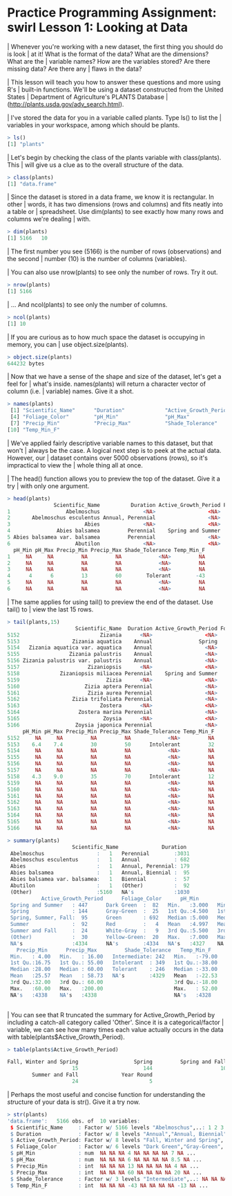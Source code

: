 Practice Programming Assignment: swirl Lesson 1: Looking at Data
==============

| Whenever you're working with a new dataset, the first thing you should do is look
| at it! What is the format of the data? What are the dimensions? What are the
| variable names? How are the variables stored? Are there missing data? Are there any
| flaws in the data?

| This lesson will teach you how to answer these questions and more using R's
| built-in functions. We'll be using a dataset constructed from the United States
| Department of Agriculture's PLANTS Database
| (http://plants.usda.gov/adv_search.html).

| I've stored the data for you in a variable called plants. Type ls() to list the
| variables in your workspace, among which should be plants.

```r
> ls()
[1] "plants"
```
| Let's begin by checking the class of the plants variable with class(plants). This
| will give us a clue as to the overall structure of the data.
```r
> class(plants)
[1] "data.frame"
```
| Since the dataset is stored in a data frame, we know it is rectangular. In other
| words, it has two dimensions (rows and columns) and fits neatly into a table or
| spreadsheet. Use dim(plants) to see exactly how many rows and columns we're dealing
| with.
```r
> dim(plants)
[1] 5166   10
```
| The first number you see (5166) is the number of rows (observations) and the second
| number (10) is the number of columns (variables).


| You can also use nrow(plants) to see only the number of rows. Try it out.
```r
> nrow(plants)
[1] 5166
```
| ... And ncol(plants) to see only the number of columns.
```r
> ncol(plants)
[1] 10
```
| If you are curious as to how much space the dataset is occupying in memory, you can
| use object.size(plants).
```r
> object.size(plants)
644232 bytes
```
| Now that we have a sense of the shape and size of the dataset, let's get a feel for
| what's inside. names(plants) will return a character vector of column (i.e.
| variable) names. Give it a shot.
```r
> names(plants)
 [1] "Scientific_Name"      "Duration"             "Active_Growth_Period"
 [4] "Foliage_Color"        "pH_Min"               "pH_Max"              
 [7] "Precip_Min"           "Precip_Max"           "Shade_Tolerance"     
[10] "Temp_Min_F"          

```
| We've applied fairly descriptive variable names to this dataset, but that won't
| always be the case. A logical next step is to peek at the actual data. However, our
| dataset contains over 5000 observations (rows), so it's impractical to view the
| whole thing all at once.

| The head() function allows you to preview the top of the dataset. Give it a try
| with only one argument.

```r
> head(plants)
               Scientific_Name          Duration Active_Growth_Period Foliage_Color
1                  Abelmoschus              <NA>                 <NA>          <NA>
2       Abelmoschus esculentus Annual, Perennial                 <NA>          <NA>
3                        Abies              <NA>                 <NA>          <NA>
4               Abies balsamea         Perennial    Spring and Summer         Green
5 Abies balsamea var. balsamea         Perennial                 <NA>          <NA>
6                     Abutilon              <NA>                 <NA>          <NA>
  pH_Min pH_Max Precip_Min Precip_Max Shade_Tolerance Temp_Min_F
1     NA     NA         NA         NA            <NA>         NA
2     NA     NA         NA         NA            <NA>         NA
3     NA     NA         NA         NA            <NA>         NA
4      4      6         13         60        Tolerant        -43
5     NA     NA         NA         NA            <NA>         NA
6     NA     NA         NA         NA            <NA>         NA
```

| The same applies for using tail() to preview the end of the dataset. Use tail() to
| view the last 15 rows.
```r
> tail(plants,15)
                      Scientific_Name  Duration Active_Growth_Period Foliage_Color
5152                          Zizania      <NA>                 <NA>          <NA>
5153                 Zizania aquatica    Annual               Spring         Green
5154   Zizania aquatica var. aquatica    Annual                 <NA>          <NA>
5155                Zizania palustris    Annual                 <NA>          <NA>
5156 Zizania palustris var. palustris    Annual                 <NA>          <NA>
5157                      Zizaniopsis      <NA>                 <NA>          <NA>
5158             Zizaniopsis miliacea Perennial    Spring and Summer         Green
5159                            Zizia      <NA>                 <NA>          <NA>
5160                     Zizia aptera Perennial                 <NA>          <NA>
5161                      Zizia aurea Perennial                 <NA>          <NA>
5162                 Zizia trifoliata Perennial                 <NA>          <NA>
5163                          Zostera      <NA>                 <NA>          <NA>
5164                   Zostera marina Perennial                 <NA>          <NA>
5165                           Zoysia      <NA>                 <NA>          <NA>
5166                  Zoysia japonica Perennial                 <NA>          <NA>
     pH_Min pH_Max Precip_Min Precip_Max Shade_Tolerance Temp_Min_F
5152     NA     NA         NA         NA            <NA>         NA
5153    6.4    7.4         30         50      Intolerant         32
5154     NA     NA         NA         NA            <NA>         NA
5155     NA     NA         NA         NA            <NA>         NA
5156     NA     NA         NA         NA            <NA>         NA
5157     NA     NA         NA         NA            <NA>         NA
5158    4.3    9.0         35         70      Intolerant         12
5159     NA     NA         NA         NA            <NA>         NA
5160     NA     NA         NA         NA            <NA>         NA
5161     NA     NA         NA         NA            <NA>         NA
5162     NA     NA         NA         NA            <NA>         NA
5163     NA     NA         NA         NA            <NA>         NA
5164     NA     NA         NA         NA            <NA>         NA
5165     NA     NA         NA         NA            <NA>         NA
5166     NA     NA         NA         NA            <NA>         NA
```
```r
> summary(plants)
                     Scientific_Name              Duration   
 Abelmoschus                 :   1   Perennial        :3031  
 Abelmoschus esculentus      :   1   Annual           : 682  
 Abies                       :   1   Annual, Perennial: 179  
 Abies balsamea              :   1   Annual, Biennial :  95  
 Abies balsamea var. balsamea:   1   Biennial         :  57  
 Abutilon                    :   1   (Other)          :  92  
 (Other)                     :5160   NA's             :1030  
           Active_Growth_Period      Foliage_Color      pH_Min          pH_Max      
 Spring and Summer   : 447      Dark Green  :  82   Min.   :3.000   Min.   : 5.100  
 Spring              : 144      Gray-Green  :  25   1st Qu.:4.500   1st Qu.: 7.000  
 Spring, Summer, Fall:  95      Green       : 692   Median :5.000   Median : 7.300  
 Summer              :  92      Red         :   4   Mean   :4.997   Mean   : 7.344  
 Summer and Fall     :  24      White-Gray  :   9   3rd Qu.:5.500   3rd Qu.: 7.800  
 (Other)             :  30      Yellow-Green:  20   Max.   :7.000   Max.   :10.000  
 NA's                :4334      NA's        :4334   NA's   :4327    NA's   :4327    
   Precip_Min      Precip_Max         Shade_Tolerance   Temp_Min_F    
 Min.   : 4.00   Min.   : 16.00   Intermediate: 242   Min.   :-79.00  
 1st Qu.:16.75   1st Qu.: 55.00   Intolerant  : 349   1st Qu.:-38.00  
 Median :28.00   Median : 60.00   Tolerant    : 246   Median :-33.00  
 Mean   :25.57   Mean   : 58.73   NA's        :4329   Mean   :-22.53  
 3rd Qu.:32.00   3rd Qu.: 60.00                       3rd Qu.:-18.00  
 Max.   :60.00   Max.   :200.00                       Max.   : 52.00  
 NA's   :4338    NA's   :4338                         NA's   :4328    
 
 ```
| You can see that R truncated the summary for Active_Growth_Period by including a catch-all category called 'Other'. Since it is a categorical/factor
| variable, we can see how many times each value actually occurs in the data with table(plants$Active_Growth_Period).

```r
> table(plants$Active_Growth_Period)

Fall, Winter and Spring                  Spring         Spring and Fall       Spring and Summer    Spring, Summer, Fall                  Summer 
                     15                     144                      10                     447                      95                      92 
        Summer and Fall              Year Round 
                     24                       5 
```
| Perhaps the most useful and concise function for understanding the *str*ucture of your data is str(). Give it a try now.

```r
> str(plants)
'data.frame':	5166 obs. of  10 variables:
 $ Scientific_Name     : Factor w/ 5166 levels "Abelmoschus",..: 1 2 3 4 5 6 7 8 9 10 ...
 $ Duration            : Factor w/ 8 levels "Annual","Annual, Biennial",..: NA 4 NA 7 7 NA 1 NA 7 7 ...
 $ Active_Growth_Period: Factor w/ 8 levels "Fall, Winter and Spring",..: NA NA NA 4 NA NA NA NA 4 NA ...
 $ Foliage_Color       : Factor w/ 6 levels "Dark Green","Gray-Green",..: NA NA NA 3 NA NA NA NA 3 NA ...
 $ pH_Min              : num  NA NA NA 4 NA NA NA NA 7 NA ...
 $ pH_Max              : num  NA NA NA 6 NA NA NA NA 8.5 NA ...
 $ Precip_Min          : int  NA NA NA 13 NA NA NA NA 4 NA ...
 $ Precip_Max          : int  NA NA NA 60 NA NA NA NA 20 NA ...
 $ Shade_Tolerance     : Factor w/ 3 levels "Intermediate",..: NA NA NA 3 NA NA NA NA 2 NA ...
 $ Temp_Min_F          : int  NA NA NA -43 NA NA NA NA -13 NA ...

```
